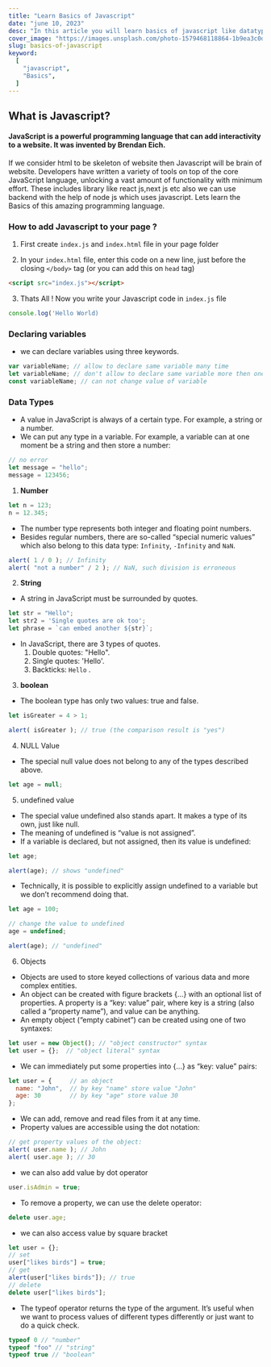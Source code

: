```yaml
---
title: "Learn Basics of Javascript"
date: "june 10, 2023"
desc: "In this article you will learn basics of javascript like datatypes ,objects etc."
cover_image: "https://images.unsplash.com/photo-1579468118864-1b9ea3c0db4a?ixlib=rb-4.0.3&ixid=MnwxMjA3fDB8MHxwaG90by1wYWdlfHx8fGVufDB8fHx8"
slug: basics-of-javascript
keyword:
  [
    "javascript",
    "Basics",
  ]
---
```


## What is Javascript?

#### JavaScript is a powerful programming language that can add interactivity to a website. It was invented by Brendan Eich.

If we consider html to be skeleton of website then Javascript will be brain of website. Developers have written a variety of tools on top of the core JavaScript language, unlocking a vast amount of functionality with minimum effort. These includes library like react js,next js etc also we can use backend with the help of node js which uses javascript. Lets learn the Basics of this amazing programming language.

### How to add Javascript to your page ?

1. First create `index.js` and `index.html` file in your page folder

2. In your `index.html` file, enter this code on a new line, just before the closing `</body>` tag (or you can add this on `head` tag)
```html
<script src="index.js"></script>
```
3. Thats All ! Now you write your Javascript code in `index.js` file
```js
console.log('Hello World)
```

### Declaring variables

+ we can declare variables using three keywords.
```js
var variableName; // allow to declare same variable many time
let variableName; // don't allow to declare same variable more then one time
const variableName; // can not change value of variable
```

### Data Types

+ A value in JavaScript is always of a certain type. For example, a string or a number.
+ We can put any type in a variable. For example, a variable can at one moment be a string and then store a number:

```js
// no error
let message = "hello";
message = 123456;
```

1. **Number**
```js
let n = 123;
n = 12.345;
```
+ The number type represents both integer and floating point numbers.
+ Besides regular numbers, there are so-called “special numeric values” which also belong to this data type: `Infinity`, `-Infinity` and `NaN`.
```js
alert( 1 / 0 ); // Infinity
alert( "not a number" / 2 ); // NaN, such division is erroneous
```

2. **String**
+ A string in JavaScript must be surrounded by quotes.
```js
let str = "Hello";
let str2 = 'Single quotes are ok too';
let phrase = `can embed another ${str}`;
```
+ In JavaScript, there are 3 types of quotes.
  1. Double quotes: "Hello".
  2. Single quotes: 'Hello'.
  3. Backticks:  `Hello`  .

3. **boolean**
+ The boolean type has only two values: true and false.

```js
let isGreater = 4 > 1;

alert( isGreater ); // true (the comparison result is "yes")
```

4. NULL Value
+ The special null value does not belong to any of the types described above.
```js
let age = null;
```

5. undefined value
+ The special value undefined also stands apart. It makes a type of its own, just like null.
+ The meaning of undefined is “value is not assigned”.
+ If a variable is declared, but not assigned, then its value is undefined:
```js
let age;

alert(age); // shows "undefined"
```
+ Technically, it is possible to explicitly assign undefined to a variable but we don’t recommend doing that.

```js
let age = 100;

// change the value to undefined
age = undefined;

alert(age); // "undefined"
```

6. Objects

+ Objects are used to store keyed collections of various data and more complex entities.
+ An object can be created with figure brackets {…} with an optional list of properties. A property is a “key: value” pair, where key is a string (also called a “property name”), and value can be anything.
+ An empty object (“empty cabinet”) can be created using one of two syntaxes:

```js
let user = new Object(); // "object constructor" syntax
let user = {};  // "object literal" syntax
```
+ We can immediately put some properties into {...} as “key: value” pairs:
```js
let user = {     // an object
  name: "John",  // by key "name" store value "John"
  age: 30        // by key "age" store value 30
};
```
+ We can add, remove and read files from it at any time.
+ Property values are accessible using the dot notation:
```js
// get property values of the object:
alert( user.name ); // John
alert( user.age ); // 30
```
+ we can also add value by dot operator
```js
user.isAdmin = true;
```
+ To remove a property, we can use the delete operator:
```js
delete user.age;
```
+ we can also access value by square bracket
```js
let user = {};
// set
user["likes birds"] = true;
// get
alert(user["likes birds"]); // true
// delete
delete user["likes birds"];
```
+ The typeof operator returns the type of the argument. It’s useful when we want to process values of different types differently or just want to do a quick check.
```js
typeof 0 // "number"
typeof "foo" // "string"
typeof true // "boolean"
```